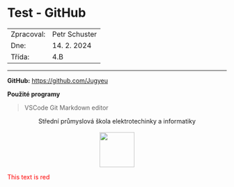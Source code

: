 # Test - GitHub

|            |               |
| ---------- | ------------- |
| Zpracoval: | Petr Schuster |
| Dne:       | 14. 2. 2024   |
| Třída:     | 4.B           |

<hr>

**GitHub:** <https://github.com/Jugyeu>

**Použité programy**

> VSCode
> Git
> Markdown editor


<p align="center">Střední průmyslová škola elektrotechinky a informatiky
<br><br>
<img src="https://www.spsemoh.cz/logos/spsei-vektor-barevne.svg" width="80px">
</p>

<p style="color:red;">This text is red</p>  
